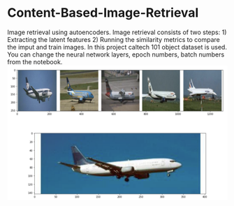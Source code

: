 # Content-Based-Image-Retrieval
Image retrieval using autoencoders.
Image retrieval consists of two steps: 1) Extracting the latent features 2) Running the similarity metrics to compare the imput and train images.
In this project caltech 101 object dataset is used.
You can change the neural network layers, epoch numbers, batch numbers from the notebook. 
![plane](https://github.com/nurdauletzhuzbay/Content-Based-Image-Retrieval/blob/main/cbir_ex.png)

